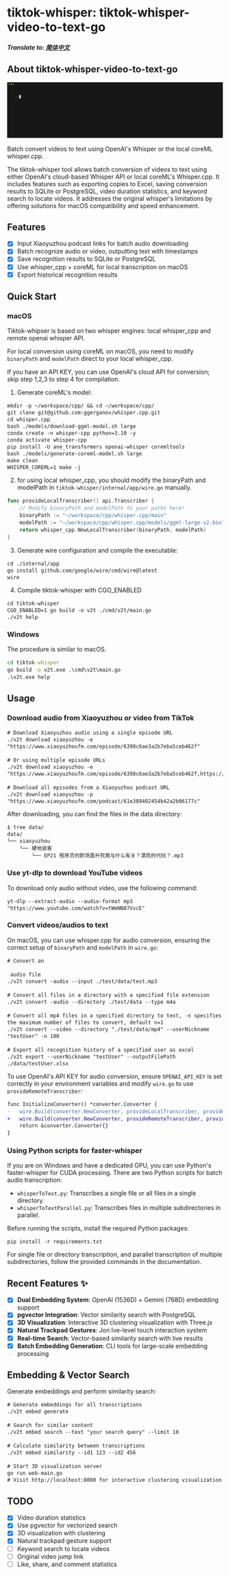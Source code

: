 # tiktok-whisper: tiktok-whisper-video-to-text-go

##### Translate to: [简体中文](README_zh.md)

## About tiktok-whisper-video-to-text-go

![demo_download_xiaoyuzhou](doc/demo/download_xiaoyuzhou.gif)

Batch convert videos to text using OpenAI's Whisper or the local coreML whisper.cpp.

The tiktok-whisper tool allows batch conversion of videos to text using either OpenAI's cloud-based Whisper API or local coreML's Whisper.cpp. It includes features such as exporting copies to Excel, saving conversion results to SQLite or PostgreSQL, video duration statistics, and keyword search to locate videos. It addresses the original whisper's limitations by offering solutions for macOS compatibility and speed enhancement.

## Features
- [x] Input Xiaoyuzhou podcast links for batch audio downloading
- [x] Batch recognize audio or video, outputting text with timestamps
- [x] Save recognition results to SQLite or PostgreSQL
- [x] Use whisper_cpp + coreML for local transcription on macOS
- [x] Export historical recognition results

## Quick Start

### macOS

Tiktok-whipser is based on two whisper engines: local whisper_cpp and remote openai whisper API. 

For local conversion using coreML on macOS, you need to modify `binaryPath` and `modelPath` direct to your local whisper_cpp. 

If you have an API KEY, you can use OpenAI's cloud API for conversion; skip step 1,2,3 to step 4 for compilation.

1. Generate coreML's model:
```shell
mkdir -p ~/workspace/cpp/ && cd ~/workspace/cpp/
git clone git@github.com:ggerganov/whisper.cpp.git
cd whisper.cpp
bash ./models/download-ggml-model.sh large
conda create -n whisper-cpp python=3.10 -y
conda activate whisper-cpp 
pip install -U ane_transformers openai-whisper coremltools
bash ./models/generate-coreml-model.sh large
make clean
WHISPER_COREML=1 make -j
```

2. for using local whisper_cpp, you should modify the binaryPath and modelPath in `tiktok-whisper/internal/app/wire.go` manually.
```go
func provideLocalTranscriber() api.Transcriber {
    // Modify binaryPath and modelPath to your paths here!
    binaryPath := "~/workspace/cpp/whisper.cpp/main"
    modelPath := "~/workspace/cpp/whisper.cpp/models/ggml-large-v2.bin"
    return whisper_cpp.NewLocalTranscriber(binaryPath, modelPath)
}
```

3. Generate wire configuration and compile the executable:
```shell
cd ./internal/app
go install github.com/google/wire/cmd/wire@latest
wire
```

4. Compile tiktok-whisper with CGO_ENABLED
```shell
cd tiktok-whisper
CGO_ENABLED=1 go build -o v2t ./cmd/v2t/main.go
./v2t help
```

### Windows

The procedure is similar to macOS.

```cmd
cd tiktok-whisper
go build -o v2t.exe .\cmd\v2t\main.go
.\v2t.exe help
```

## Usage

### Download audio from Xiaoyuzhou or video from TikTok

```shell
# Download Xiaoyuzhou audio using a single episode URL
./v2t download xiaoyuzhou -e "https://www.xiaoyuzhoufm.com/episode/6398c6ae3a2b7eba5ceb462f"

# Or using multiple episode URLs
./v2t download xiaoyuzhou -e "https://www.xiaoyuzhoufm.com/episode/6398c6ae3a2b7eba5ceb462f,https://www.xiaoyuzhoufm.com/episode/6445559d420fc63f0b9e5747"

# Download all episodes from a Xiaoyuzhou podcast URL
./v2t download xiaoyuzhou -p "https://www.xiaoyuzhoufm.com/podcast/61e389402454b42a2b06177c"
```

After downloading, you can find the files in the data directory:
```shell
$ tree data/
data/
└── xiaoyuzhou
    └── 硬地骇客
        └── EP21 程序员的职场晋升究竟与什么有关？漂亮的代码？.mp3
```

### Use yt-dlp to download YouTube videos

To download only audio without video, use the following command:
```shell
yt-dlp --extract-audio --audio-format mp3 "https://www.youtube.com/watch?v=tWmNN87VvcE"
```

### Convert videos/audios to text

On macOS, you can use whisper.cpp for audio conversion, ensuring the correct setup of `binaryPath` and `modelPath` in `wire.go`:
```shell
# Convert an

 audio file
./v2t convert -audio --input ./test/data/test.mp3

# Convert all files in a directory with a specified file extension
./v2t convert -audio --directory ./test/data --type m4a

# Convert all mp4 files in a specified directory to text, -n specifies the maximum number of files to convert, default n=1
./v2t convert --video --directory "./test/data/mp4" --userNickname "testUser" -n 100

# Export all recognition history of a specified user as excel
./v2t export --userNickname "testUser" --outputFilePath ./data/testUser.xlsx
```

To use OpenAI's API KEY for audio conversion, ensure `OPENAI_API_KEY` is set correctly in your environment variables and modify `wire.go` to use `provideRemoteTranscriber`:
```diff
func InitializeConverter() *converter.Converter {
-   wire.Build(converter.NewConverter, provideLocalTranscriber, provideTranscriptionDAO)
+   wire.Build(converter.NewConverter, provideRemoteTranscriber, provideTranscriptionDAO)
    return &converter.Converter{}
}
```

### Using Python scripts for faster-whisper

If you are on Windows and have a dedicated GPU, you can use Python's faster-whisper for CUDA processing. There are two Python scripts for batch audio transcription:

- `whisperToText.py`: Transcribes a single file or all files in a single directory.
- `whisperToTextParallel.py`: Transcribes files in multiple subdirectories in parallel.

Before running the scripts, install the required Python packages:
```shell
pip install -r requirements.txt
```

For single file or directory transcription, and parallel transcription of multiple subdirectories, follow the provided commands in the documentation.

## Recent Features ✨

- [x] **Dual Embedding System**: OpenAI (1536D) + Gemini (768D) embedding support
- [x] **pgvector Integration**: Vector similarity search with PostgreSQL
- [x] **3D Visualization**: Interactive 3D clustering visualization with Three.js
- [x] **Natural Trackpad Gestures**: Jon Ive-level touch interaction system
- [x] **Real-time Search**: Vector-based similarity search with live results
- [x] **Batch Embedding Generation**: CLI tools for large-scale embedding processing

## Embedding & Vector Search

Generate embeddings and perform similarity search:

```shell
# Generate embeddings for all transcriptions
./v2t embed generate

# Search for similar content
./v2t embed search --text "your search query" --limit 10

# Calculate similarity between transcriptions
./v2t embed similarity --id1 123 --id2 456

# Start 3D visualization server
go run web-main.go
# Visit http://localhost:8080 for interactive clustering visualization
```

## TODO

- [x] Video duration statistics  
- [x] Use pgvector for vectorized search
- [x] 3D visualization with clustering
- [x] Natural trackpad gesture support
- [ ] Keyword search to locate videos
- [ ] Original video jump link
- [ ] Like, share, and comment statistics